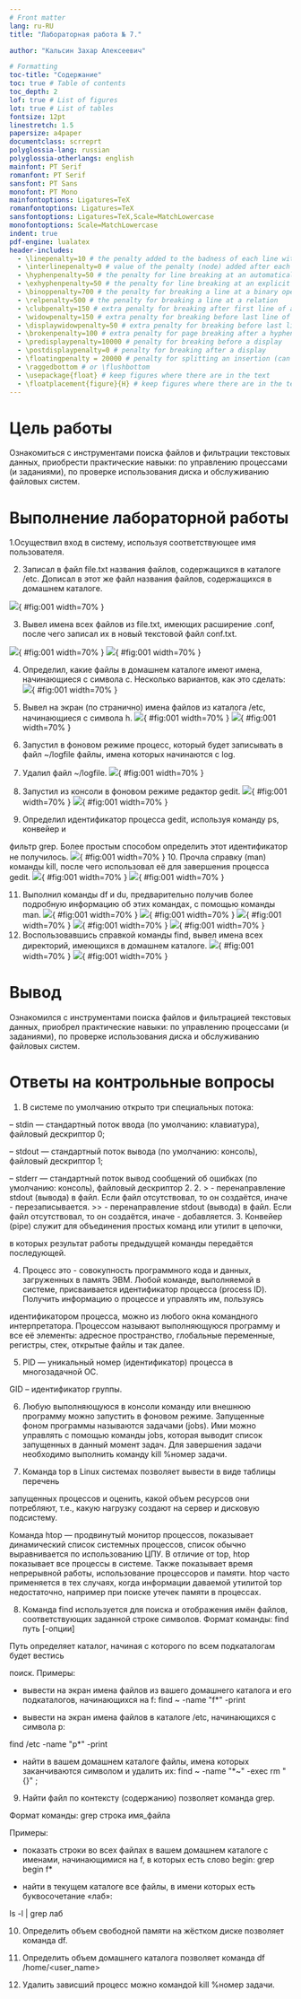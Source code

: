 ```yaml
---
# Front matter
lang: ru-RU
title: "Лабораторная работа № 7."

author: "Кальсин Захар Алексеевич"

# Formatting
toc-title: "Содержание"
toc: true # Table of contents
toc_depth: 2
lof: true # List of figures
lot: true # List of tables
fontsize: 12pt
linestretch: 1.5
papersize: a4paper
documentclass: scrreprt
polyglossia-lang: russian
polyglossia-otherlangs: english
mainfont: PT Serif
romanfont: PT Serif
sansfont: PT Sans
monofont: PT Mono
mainfontoptions: Ligatures=TeX
romanfontoptions: Ligatures=TeX
sansfontoptions: Ligatures=TeX,Scale=MatchLowercase
monofontoptions: Scale=MatchLowercase
indent: true
pdf-engine: lualatex
header-includes:
  - \linepenalty=10 # the penalty added to the badness of each line within a paragraph (no associated penalty node) Increasing the value makes tex try to have fewer lines in the paragraph.
  - \interlinepenalty=0 # value of the penalty (node) added after each line of a paragraph.
  - \hyphenpenalty=50 # the penalty for line breaking at an automatically inserted hyphen
  - \exhyphenpenalty=50 # the penalty for line breaking at an explicit hyphen
  - \binoppenalty=700 # the penalty for breaking a line at a binary operator
  - \relpenalty=500 # the penalty for breaking a line at a relation
  - \clubpenalty=150 # extra penalty for breaking after first line of a paragraph
  - \widowpenalty=150 # extra penalty for breaking before last line of a paragraph
  - \displaywidowpenalty=50 # extra penalty for breaking before last line before a display math
  - \brokenpenalty=100 # extra penalty for page breaking after a hyphenated line
  - \predisplaypenalty=10000 # penalty for breaking before a display
  - \postdisplaypenalty=0 # penalty for breaking after a display
  - \floatingpenalty = 20000 # penalty for splitting an insertion (can only be split footnote in standard LaTeX)
  - \raggedbottom # or \flushbottom
  - \usepackage{float} # keep figures where there are in the text
  - \floatplacement{figure}{H} # keep figures where there are in the text
---
```


# Цель работы

  Ознакомиться с инструментами поиска файлов и фильтрации текстовых данных, приобрести практические навыки: по управлению процессами (и заданиями), по проверке использования диска и обслуживанию файловых систем.

# Выполнение лабораторной работы

1.Осуществил вход в систему, используя соответствующее имя пользователя.

2. Записал в файл file.txt названия файлов, содержащихся в каталоге /etc. Дописал в этот же файл названия файлов, содержащихся в домашнем каталоге.

![](image/1.png){ #fig:001 width=70% }

3. Вывел имена всех файлов из file.txt, имеющих расширение .conf, после чего записал их в новый текстовой файл conf.txt.

![](image/2.png){ #fig:001 width=70% }
![](image/2.1.png){ #fig:001 width=70% }

4. Определил, какие файлы в домашнем каталоге имеют имена, начинающиеся с символа c. Несколько вариантов, как это сделать:
![](image/3.png){ #fig:001 width=70% }
5. Вывел на экран (по странично) имена файлов из каталога /etc, начинающиеся с символа h.
![](image/4.png){ #fig:001 width=70% }
![](image/0.png){ #fig:001 width=70% }
6. Запустил в фоновом режиме процесс, который будет записывать в файл ~/logfile файлы, имена которых начинаются с log.

7. Удалил файл ~/logfile.
![](image/5.png){ #fig:001 width=70% }
8. Запустил из консоли в фоновом режиме редактор gedit.
![](image/6.png){ #fig:001 width=70% }
![](image/00.png){ #fig:001 width=70% }
9. Определил идентификатор процесса gedit, используя команду ps, конвейер и

фильтр grep. Более простым способом определить этот идентификатор не получилось.
![](image/7.png){ #fig:001 width=70% }
10. Прочла справку (man) команды kill, после чего использовал её для завершения процесса gedit.
![](image/8.png){ #fig:001 width=70% }
![](image/000.png){ #fig:001 width=70% }

11. Выполнил команды df и du, предварительно получив более подробную информацию об этих командах, с помощью команды man.
![](image/0000.png){ #fig:001 width=70% }
![](image/-.png){ #fig:001 width=70% }
![](image/9.png){ #fig:001 width=70% }
![](image/10.png){ #fig:001 width=70% }
![](image/11.png){ #fig:001 width=70% }
12. Воспользовавшись справкой команды find, вывел имена всех директорий, имеющихся в домашнем каталоге.
![](image/12.png){ #fig:001 width=70% }
![](image/00000.png){ #fig:001 width=70% }
# Вывод

 Ознакомился с инструментами поиска файлов и фильтрацией текстовых данных, приобрел практические навыки: по управлению процессами (и заданиями), по проверке использования диска и обслуживанию файловых систем.

 # Ответы на контрольные вопросы 

 1. В системе по умолчанию открыто три специальных потока:

– stdin — стандартный поток ввода (по умолчанию: клавиатура), файловый дескриптор 0;

– stdout — стандартный поток вывода (по умолчанию: консоль), файловый дескриптор 1;

– stderr — стандартный поток вывод сообщений об ошибках (по умолчанию: консоль), файловый дескриптор 2. 2. > - перенаправление stdout (вывода) в файл. Если файл отсутствовал, то он создаётся, иначе - перезаписывается. >> - перенаправление stdout (вывода) в файл. Если файл отсутствовал, то он создаётся, иначе - добавляется. 3. Конвейер (pipe) служит для объединения простых команд или утилит в цепочки,

в которых результат работы предыдущей команды передаётся последующей.

4. Процесс это - совокупность программного кода и данных, загруженных в память ЭВМ. Любой команде, выполняемой в системе, присваивается идентификатор процесса (process ID). Получить информацию о процессе и управлять им, пользуясь

идентификатором процесса, можно из любого окна командного интерпретатора. Процессом называют выполняющуюся программу и все её элементы: адресное пространство, глобальные переменные, регистры, стек, открытые файлы и так далее.

5. PID — уникальный номер (идентификатор) процесса в многозадачной ОС.

GID – идентификатор группы.

6. Любую выполняющуюся в консоли команду или внешнюю программу можно запустить в фоновом режиме. Запущенные фоном программы называются задачами (jobs). Ими можно управлять с помощью команды jobs, которая выводит список запущенных в данный момент задач. Для завершения задачи необходимо выполнить команду kill %номер задачи.

7. Команда top в Linux системах позволяет вывести в виде таблицы перечень

запущенных процессов и оценить, какой объем ресурсов они потребляют, т.е., какую нагрузку создают на сервер и дисковую подсистему.

Команда htop — продвинутый монитор процессов, показывает динамический список системных процессов, список обычно выравнивается по использованию ЦПУ. В отличие от top, htop показывает все процессы в системе. Также показывает время непрерывной работы, использование процессоров и памяти. htop часто применяется в тех случаях, когда информации даваемой утилитой top недостаточно, например при поиске утечек памяти в процессах.

8. Команда find используется для поиска и отображения имён файлов, соответствующих заданной строке символов. Формат команды: find путь [-опции]

Путь определяет каталог, начиная с которого по всем подкаталогам будет вестись

поиск. Примеры:

- вывести на экран имена файлов из вашего домашнего каталога и его подкаталогов, начинающихся на f: find ~ -name "f*" -print

- вывести на экран имена файлов в каталоге /etc, начинающихся с символа p:

find /etc -name "p*" -print

- найти в вашем домашнем каталоге файлы, имена которых заканчиваются символом и удалить их: find ~ -name "*~" -exec rm "{}" \;

9. Найти файл по контексту (содержанию) позволяет команда grep.

Формат команды: grep строка имя_файла

Примеры:

- показать строки во всех файлах в вашем домашнем каталоге с именами, начинающимися на f, в которых есть слово begin: grep begin f*

- найти в текущем каталоге все файлы, в имени которых есть буквосочетание «лаб»:

ls -l | grep лаб

10. Определить объем свободной памяти на жёстком диске позволяет команда df.

11. Определить объем домашнего каталога позволяет команда df /home/<user_name>

12. Удалить зависший процесс можно командой kill %номер задачи.